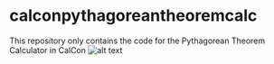 # calconpythagoreantheoremcalc
This repository only contains the code for the Pythagorean Theorem Calculator in CalCon
![alt text](https://github.com/MyTechApplications/calcon/blob/main/resources/calcon1.0.0-pythagoreancalc-scr.png?raw=true)

